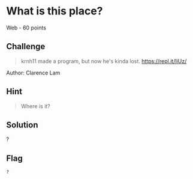 # What is this place?
Web - 60 points

## Challenge 
> krnh11 made a program, but now he's kinda lost.
https://repl.it/IiUz/

Author: Clarence Lam

## Hint
> Where is it?


## Solution
?

## Flag
`?`